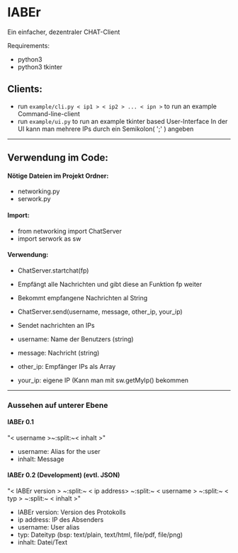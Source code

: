 # lABEr
Ein einfacher, dezentraler CHAT-Client


Requirements:
 * python3
 * python3 tkinter

## Clients:
* run ` example/cli.py < ip1 > < ip2 > ... < ipn > ` to run an example Command-line-client
* run ` example/ui.py ` to run an example tkinter based User-Interface
In der UI kann man mehrere IPs durch ein Semikolon( ';' ) angeben

---

## Verwendung im Code:
#### Nötige Dateien im Projekt Ordner:
 * networking.py
 * serwork.py


#### Import:
 * from networking import ChatServer
 * import serwork as sw

#### Verwendung:
 * ChatServer.startchat(fp)
  * Empfängt alle Nachrichten und gibt diese an Funktion fp weiter
  * Bekommt empfangene Nachrichten al String



 * ChatServer.send(username, message, other_ip, your_ip)
  * Sendet nachrichten an IPs
  * username: Name der Benutzers (string)
  * message: Nachricht (string)
  * other_ip: Empfänger IPs als Array
  * your_ip: eigene IP (Kann man mit sw.getMyIp() bekommen

----

### Aussehen auf unterer Ebene
#### lABEr 0.1
"< username >~:split:~< inhalt >"
 * username: Alias for the user
 * inhalt: Message

#### lABEr 0.2 (Development) (evtl. JSON)
"< lABEr version > ~:split:~ < ip address> ~:split:~ < username > ~:split:~ < typ > ~:split:~ < inhalt >"
 * lABEr version: Version des Protokolls
 * ip address: IP des Absenders
 * username: User alias
 * typ: Dateityp (bsp: text/plain, text/html, file/pdf, file/png)
 * inhalt: Datei/Text
